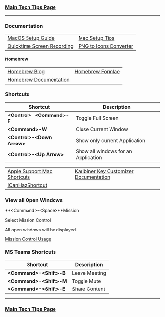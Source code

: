 ### [Main Tech Tips Page](https://github.com/sethfuller/tips/blob/main/tech_tips/README.md)

----------

### Documentation

|                                                                                                                    |                                                                |
|--------------------------------------------------------------------------------------------------------------------|----------------------------------------------------------------|
| [MacOS Setup Guide](https://sourabhbajaj.com/mac-setup)                                                            |  [Mac Setup Tips](https://sourabhbajaj.com/mac-setup/)                                                               |
| [Quicktime Screen Recording](https://support.apple.com/guide/quicktime-player/record-your-screen-qtp97b08e666/mac) | [PNG to Icons Converter](https://cloudconvert.com/png-to-icns) |

#### Homebrew

|                                                             |                                                       |
|-------------------------------------------------------------|-------------------------------------------------------|
| [Homebrew Blog](https://brew.sh/blog/)                      | [Homebrew Formlae](https://formulae.brew.sh/formula/) |
| [Homebrew Documentation](https://formulae.brew.sh/formula/) |                                                       |

### Shortcuts

| Shortcut                     | Description                         |
|------------------------------|-------------------------------------|
| **\<Control>-\<Command>-F**  | Toggle Full Screen                  |
| **\<Command>-W**             | Close Current Window                |
| **\<Control>-\<Down Arrow>** | Show only current Application       |
| **\<Control>-\<Up Arrow>**   | Show all windows for an Application |

|                                                                         |                                                                                     |
|-------------------------------------------------------------------------|-------------------------------------------------------------------------------------|
| [Apple Support Mac Shortcuts](https://support.apple.com/en-us/HT201236) | [Karibiner Key Customizer Documentation](https://karabiner-elements.pqrs.org/docs/) |
| [ICanHazShortcut](https://github.com/deseven/icanhazshortcut)           |                                                                                     |

### View all Open Windows
**\<Command>-\<Space>**Mission

Select Mission Control

All open windows will be displayed

[Mission Control Usage](https://support.apple.com/guide/mac-help/open-windows-spaces-mission-control-mh35798/mac)

### MS Teams Shortcuts

| Shortcut                     | Description                         |
|------------------------------|-------------------------------------|
| **\<Command>-\<Shift>-B**    | Leave Meeting                       |
| **\<Command>-\<Shift>-M**    | Toggle Mute                         |
| **\<Command>-\<Shift>-E**    | Share Content                       |

----------

### [Main Tech Tips Page](https://github.com/sethfuller/tips/blob/main/tech_tips/README.md)

